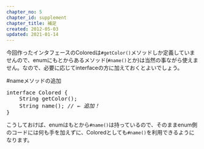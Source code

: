 ```yaml
---
chapter_no: 5
chapter_id: supplement
chapter_title: 補足
created: 2012-05-03
updated: 2021-01-14
---
```

今回作ったインタフェースのColoredは`#getColor()`メソッドしか定義していませんので、enumにもとからあるメソッド(`#name()`とか)は当然の事ながら使えません。なので、必要に応じてinterfaceの方に加えておくとよいでしょう。

<div class="code-box">
<div class="title">#nameメソッドの追加</div>
<pre>
interface Colored {
    String getColor();
    String name(); <em class="comment">// ← 追加！</em>
}
</pre>
</div>

こうしておけば、enumはもとから`#name()`は持っているので、そのままenum側のコードには何も手を加えずに、Coloredとしても`#name()`を利用できるようになります。
